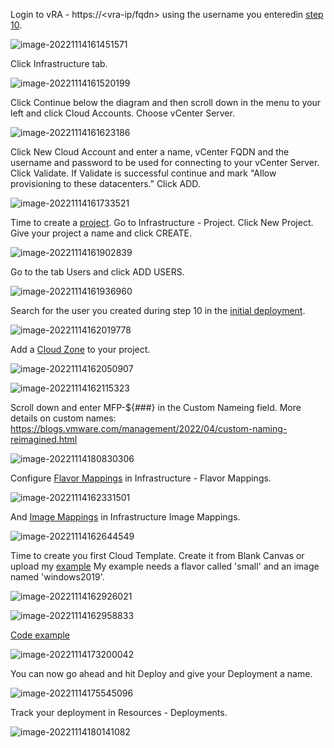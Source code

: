 Login to vRA - https://<vra-ip/fqdn> using the username you enteredin [step 10](./deployment.md).

![image-20221114161451571](./assets/image-20221114161451571.png)



Click Infrastructure tab.

![image-20221114161520199](./assets/image-20221114161520199.png)

Click Continue below the diagram and then scroll down in the menu to your left and click Cloud Accounts. Choose vCenter Server.

![image-20221114161623186](./assets/image-20221114161623186.png)

Click New Cloud Account and enter a name, vCenter FQDN and the username and password to be used for connecting to your vCenter Server. Click Validate. If Validate is successful continue and mark "Allow provisioning to these datacenters." Click ADD.

![image-20221114161733521](./assets/image-20221114161733521.png)

Time to create a [project](https://learncloudassembly.github.io/Infrastructure/Administration/Projects/). Go to Infrastructure - Project. Click New Project. Give your project a name and click CREATE.

![image-20221114161902839](./assets/image-20221114161902839.png)

Go to the tab Users and click ADD USERS. 

![image-20221114161936960](./assets/image-20221114161936960.png)

Search for the user you created during step 10 in the [initial deployment](./deployment.md).

![image-20221114162019778](./assets/image-20221114162019778.png)

Add a [Cloud Zone](https://learncloudassembly.github.io/Infrastructure/Configure/Cloud-Zones/) to your project.

![image-20221114162050907](./assets/image-20221114162050907.png)



![image-20221114162115323](./assets/image-20221114162115323.png)

Scroll down and enter MFP-${###} in the Custom Nameing field. More details on custom names: https://blogs.vmware.com/management/2022/04/custom-naming-reimagined.html

![image-20221114180830306](./assets/image-20221114180830306.png)

Configure [Flavor Mappings](https://learncloudassembly.github.io/Infrastructure/Configure/Flavor-Mappings/) in Infrastructure - Flavor Mappings.

![image-20221114162331501](./assets/image-20221114162331501.png)

And [Image Mappings](https://learncloudassembly.github.io/Infrastructure/Configure/Image-Mappings/) in Infrastructure Image Mappings.

![image-20221114162644549](./assets/image-20221114162644549.png)

Time to create you first Cloud Template. Create it from Blank Canvas or upload my [example](https://github.com/larols/vmware-aria/blob/main/aria-automation/Windows%202019.yaml) My example needs a flavor called 'small' and an image named 'windows2019'.

![image-20221114162926021](./assets/image-20221114162926021.png)



![image-20221114162958833](./assets/image-20221114162958833.png)



[Code example](https://github.com/larols/vmware-aria/blob/main/aria-automation/Windows%202019.yaml)

![image-20221114173200042](./assets/image-20221114173200042.png)

You can now go ahead and hit Deploy and give your Deployment a name.

![image-20221114175545096](./assets/image-20221114175545096.png)

Track your deployment in Resources - Deployments.

![image-20221114180141082](./assets/image-20221114180141082.png)





